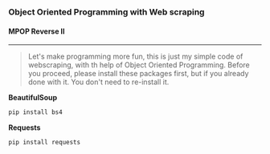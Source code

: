 ### Object Oriented Programming with Web scraping
#### MPOP Reverse II
---
> Let's make programming more fun, this is just my simple code of webscraping, with th help of Object Oriented Programming. Before you proceed, please install these packages first, but if you already done with it. You don't need to re-install it.

**BeautifulSoup**
```Bash
pip install bs4
```
**Requests**
```Bash
pip install requests
```